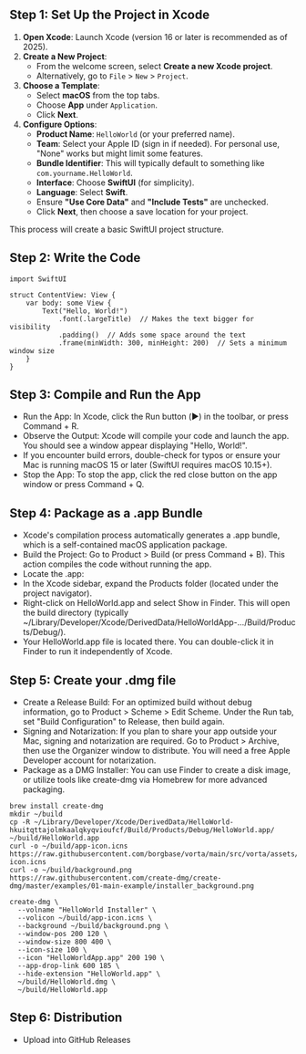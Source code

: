 ## Step 1: Set Up the Project in Xcode

1.  **Open Xcode**: Launch Xcode (version 16 or later is recommended as of 2025).
2.  **Create a New Project**:
    * From the welcome screen, select **Create a new Xcode project**.
    * Alternatively, go to `File` > `New` > `Project`.
3.  **Choose a Template**:
    * Select **macOS** from the top tabs.
    * Choose **App** under `Application`.
    * Click **Next**.
4.  **Configure Options**:
    * **Product Name**: `HelloWorld` (or your preferred name).
    * **Team**: Select your Apple ID (sign in if needed). For personal use, "None" works but might limit some features.
    * **Bundle Identifier**: This will typically default to something like `com.yourname.HelloWorld`.
    * **Interface**: Choose **SwiftUI** (for simplicity).
    * **Language**: Select **Swift**.
    * Ensure **"Use Core Data"** and **"Include Tests"** are unchecked.
    * Click **Next**, then choose a save location for your project.

This process will create a basic SwiftUI project structure.


## Step 2: Write the Code

```
import SwiftUI

struct ContentView: View {
    var body: some View {
        Text("Hello, World!")
            .font(.largeTitle)  // Makes the text bigger for visibility
            .padding()  // Adds some space around the text
            .frame(minWidth: 300, minHeight: 200)  // Sets a minimum window size
    }
}
```

## Step 3: Compile and Run the App

* Run the App: In Xcode, click the Run button (▶️) in the toolbar, or press Command + R.
* Observe the Output: Xcode will compile your code and launch the app. You should see a window appear displaying "Hello, World!".
* If you encounter build errors, double-check for typos or ensure your Mac is running macOS 15 or later (SwiftUI requires macOS 10.15+).
* Stop the App: To stop the app, click the red close button on the app window or press Command + Q.


## Step 4: Package as a .app Bundle

 * Xcode's compilation process automatically generates a .app bundle, which is a self-contained macOS application package.
 * Build the Project: Go to Product > Build (or press Command + B). This action compiles the code without running the app.
 * Locate the .app:
 * In the Xcode sidebar, expand the Products folder (located under the project navigator).
 * Right-click on HelloWorld.app and select Show in Finder. This will open the build directory (typically ~/Library/Developer/Xcode/DerivedData/HelloWorldApp-.../Build/Products/Debug/).
 * Your HelloWorld.app file is located there. You can double-click it in Finder to run it independently of Xcode.


## Step 5: Create your .dmg file

 * Create a Release Build: For an optimized build without debug information, go to Product > Scheme > Edit Scheme. Under the Run tab, set "Build Configuration" to Release, then build again.
 * Signing and Notarization: If you plan to share your app outside your Mac, signing and notarization are required. Go to Product > Archive, then use the Organizer window to distribute. You will need a free Apple Developer account for notarization.
 * Package as a DMG Installer: You can use Finder to create a disk image, or utilize tools like create-dmg via Homebrew for more advanced packaging.

```
brew install create-dmg
mkdir ~/build
cp -R ~/Library/Developer/Xcode/DerivedData/HelloWorld-hkuitqttajolmkaalqkyqvioufcf/Build/Products/Debug/HelloWorld.app/ ~/build/HelloWorld.app
curl -o ~/build/app-icon.icns https://raw.githubusercontent.com/borgbase/vorta/main/src/vorta/assets/icons/app-icon.icns
curl -o ~/build/background.png https://raw.githubusercontent.com/create-dmg/create-dmg/master/examples/01-main-example/installer_background.png
```

```
create-dmg \
  --volname "HelloWorld Installer" \
  --volicon ~/build/app-icon.icns \
  --background ~/build/background.png \
  --window-pos 200 120 \
  --window-size 800 400 \
  --icon-size 100 \
  --icon "HelloWorldApp.app" 200 190 \
  --app-drop-link 600 185 \
  --hide-extension "HelloWorld.app" \
  ~/build/HelloWorld.dmg \
  ~/build/HelloWorld.app
```

## Step 6: Distribution

 * Upload into GitHub Releases
